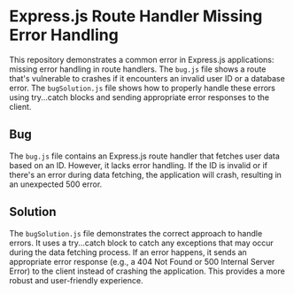 # Express.js Route Handler Missing Error Handling

This repository demonstrates a common error in Express.js applications: missing error handling in route handlers.  The `bug.js` file shows a route that's vulnerable to crashes if it encounters an invalid user ID or a database error. The `bugSolution.js` file shows how to properly handle these errors using try...catch blocks and sending appropriate error responses to the client.

## Bug

The `bug.js` file contains an Express.js route handler that fetches user data based on an ID. However, it lacks error handling. If the ID is invalid or if there's an error during data fetching, the application will crash, resulting in an unexpected 500 error.

## Solution

The `bugSolution.js` file demonstrates the correct approach to handle errors.  It uses a try...catch block to catch any exceptions that may occur during the data fetching process.  If an error happens, it sends an appropriate error response (e.g., a 404 Not Found or 500 Internal Server Error) to the client instead of crashing the application.  This provides a more robust and user-friendly experience.